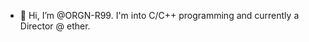- 👋 Hi, I’m @ORGN-R99. I'm into C/C++ programming and currently a Director @ ether.


<!---
ORGN-R99/ORGN-R99 is a ✨ special ✨ repository because its `README.md` (this file) appears on your GitHub profile.
You can click the Preview link to take a look at your changes.
--->
